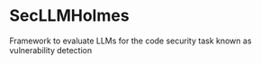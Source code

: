 # SecLLMHolmes
Framework to evaluate LLMs for the code security task known as vulnerability detection
